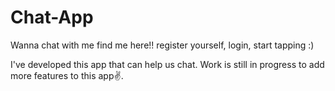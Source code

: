 # Chat-App
Wanna chat with me find me here!!
register yourself,
login,
start tapping :)

I've developed this app that can help us chat.
Work is still in progress to add more features to this app✌️.
